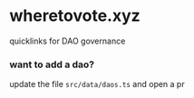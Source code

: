# wheretovote.xyz

quicklinks for DAO governance

### want to add a dao?

update the file `src/data/daos.ts` and open a pr

